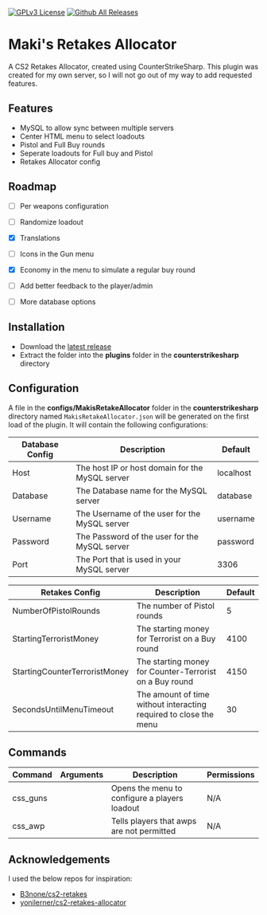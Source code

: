[![GPLv3 License](https://img.shields.io/badge/License-GPL%20v3-yellow.svg)](https://opensource.org/licenses/) [![Github All Releases](https://img.shields.io/github/downloads/marijay1/MakisRetakeAllocator/total.svg)](https://github.com/marijay1/MakisRetake/releases)
# Maki's Retakes Allocator

A CS2 Retakes Allocator, created using CounterStrikeSharp.
This plugin was created for my own server, so I will not go out of my way to add requested features.


## Features

- MySQL to allow sync between multiple servers
- Center HTML menu to select loadouts
- Pistol and Full Buy rounds
- Seperate loadouts for Full buy and Pistol
- Retakes Allocator config


## Roadmap

- [ ] Per weapons configuration

- [ ] Randomize loadout

- [x] Translations

- [ ] Icons in the Gun menu

- [x] Economy in the menu to simulate a regular buy round

- [ ] Add better feedback to the player/admin

- [ ] More database options


## Installation

- Download the [latest release](https://github.com/marijay1/MakisRetakeAllocator/releases)
- Extract the folder into the **plugins** folder in the **counterstrikesharp** directory

## Configuration

A file in the **configs/MakisRetakeAllocator** folder in the **counterstrikesharp** directory named `MakisRetakeAllocator.json` will be generated on the first load of the plugin. It will contain the following configurations:

| Database Config               | Description                                                       | Default   |
|-------------------------------|-------------------------------------------------------------------|-----------|
| Host                          | The host IP or host domain for the MySQL server                   | localhost |
| Database                      | The Database name for the MySQL server                            | database  |
| Username                      | The Username of the user for the MySQL server                     | username  |
| Password                      | The Password of the user for the MySQL server                     | password  |
| Port                          | The Port that is used in your MySQL server                        | 3306      |

| Retakes Config                | Description                                                       | Default   |
|-------------------------------|-------------------------------------------------------------------|-----------|
| NumberOfPistolRounds          | The number of Pistol rounds                                       | 5         |
| StartingTerroristMoney        | The starting money for Terrorist on a Buy round                   | 4100      |
| StartingCounterTerroristMoney | The starting money for Counter-Terrorist on a Buy round           | 4150      |
| SecondsUntilMenuTimeout       | The amount of time without interacting required to close the menu | 30        |

## Commands

| Command  | Arguments | Description                                   | Permissions |
|----------|-----------|-----------------------------------------------|-------------|
| css_guns |           | Opens the menu to configure a players loadout | N/A         |
| css_awp  |           | Tells players that awps are not permitted     | N/A         |

## Acknowledgements

I used the below repos for inspiration:
 - [B3none/cs2-retakes](https://github.com/B3none/cs2-retakes)
 - [yonilerner/cs2-retakes-allocator](https://github.com/matiassingers/awesome-readme)

